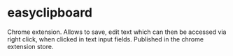 # easyclipboard

Chrome extension. Allows to save, edit text which can then be accessed via right click, when clicked in text input fields. Published in the chrome extension store.
